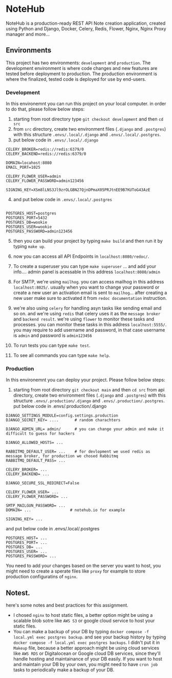 # NoteHub

NoteHub is a production-ready REST API Note creation application, created using Python and Django, Docker, Celery, Redis, Flower, Nginx, Nginx Proxy manager and more...

## Environments

This project has two environments: `development` and `production`.
The development environment is where code changes and new features are tested before deployment to production. The production environment is where the finalized, tested code is deployed for use by end-users. <br>

### Development

In this environemnt you can run this project on your local computer. in order to do that, please follow below steps:

1. starting from root directory type `git checkout development` and then `cd src`<br>
2. from `src` directory, create two environment files (`.django` and `.postgres`) with this structure `.envs/.local/.django` and `.envs/.local/.postgres`.<br>
3. put below code in `.envs/.local/.django`<br>

```
CELERY_BROKER=redis://redis:6379/0
CELERY_BACKEND=redis://redis:6379/0

DOMAIN=locahost:8080
EMAIL_PORT=1025

CELERY_FLOWER_USER=admin
CELERY_FLOWER_PASSWORD=admin123456

SIGNING_KEY=XSm8lLNS3Jl9zrOLGBN27QjnDPmaX05PRJtnEE9B7KUToG43AzE
```

4. and put below code in `.envs/.local/.postgres`

```

POSTGRES_HOST=postgres
POSTGRES_PORT=5432
POSTGRES_DB=wookie
POSTGRES_USER=wookie
POSTGRES_PASSWORD=admin123456
```

5. then you can build your project by typing `make build` and then run it by typing `make up`.

6. now you can access all API Endpoints in `localhost:8080/redoc/`.

7. To create a superuser you can type `make superuser` ... and add your info.... admin panel is acessable in this address `localhost:8080/admin`<br>
8. For SMTP, we're using `mailhog`. you can access mailhog in this address `localhost:8025/`. usually when you want to change your password or create a new user an activation email is sent to `mailhog`... after creating a new user make sure to activated it from `redoc documentation` instruction.

9. we're also using `celery` for handling asyn tasks like sending email and so on. and we're using `redis` that celery uses it as the `message broker` and `backend result`. we're using `flower` to monitor these tasks and processes. you can monitor these tasks in this address `localhost:5555/`. you may require to add username and password, in that case username is `admin` and password is `admin123456`

10. To run tests you can type `make test`.
11. To see all commands you can type `make help`.

### Production

In this environemnt you can deploy your project.
Please follow below steps:

1. starting from root directory `git checkout main` and then `cd src` from api directory, create two environment files (`.django` and `.postgres`) with this structure `.envs/.production/.django` and `.envs/.production/.postgres`.
   put below code in .envs/.production/.django

```
DJANGO_SETTINGS_MODULE=config.settings.production
DJANGO_SECRET_KEY= ....       # random charachters

DJANGO_ADMIN_URL= admin/      # you can change your admin and make it difficult to guess for hackers

DJANGO_ALLOWED_HOSTS= ...

RABBITMQ_DEFAULT_USER= ...    # for devlopment we used redis as message broker, for production we chosed Rabbitmq
RABBITMQ_DEFAULT_PASS= ...

CELERY_BROKER= ...
CELERY_BACKEND= ...

DJANGO_SECURE_SSL_REDIRECT=False

CELERY_FLOWER_USER= ...
CELERY_FLOWER_PASSWORD= ...

SMTP_MAILGUN_PASSWORD= ...
DOMAIN= ...                 # notehub.io for example

SIGNING_KEY= ...
```

and put below code in .envs/.local/.postgres

```
POSTGRES_HOST= ...
POSTGRES_PORT= ...
POSTGRES_DB= ...
POSTGRES_USER= ...
POSTGRES_PASSWORD= ...
```

You need to add your changes based on the server you want to host, you might need to create a sperate files like `proxy` for example to store production configuratins of `nginx`.

## Notest.

here's some notes and best practices for this assignment.

- I chosed `nginx` to host static files, a better option might be using a scalable blob sotre like `AWS S3` or google cloud service to host your static files.
- You can make a backup of your DB by typing `docker compose -f local.yml exec postgres backup`. and see your backup history by typing `docker compose -f local.yml exec postgres backups`. I didn't put it in `Makeup` file, because a better approach might be using cloud services like `AWS RDS` or Digitalocean or Google cloud DB services, since they'll handle hosting and maintainance of your DB easily. If you want to host and maintain your DB by your own, you might need to have `cron job` tasks to periodically make a backup of your DB.
